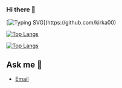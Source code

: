 ### Hi there 👋

[![Typing SVG](https://readme-typing-svg.herokuapp.com?color=%2336BCF7&lines=Hey,+I'm+Kirill,+Python+Developer.)](https://github.com/kirka00)

[![Top Langs](https://github-readme-stats.vercel.app/api/top-langs/?username=kirka00&theme=radical&title_color=blue)](https://github.com/kirka00)

[![Top Langs](https://github-readme-stats.vercel.app/api?username=kirka00&show_icons=true&theme=radical&title_color=blue)](https://github.com/kirka00)

## Ask me 💬 
- [Email](https://kir.kobzev.ill@gmail.com)



